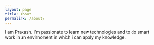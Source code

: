 ```yaml
---
layout: page
title: About
permalink: /about/
---
```

I am Prakash. I'm passionate to learn new technologies and to do smart work in an envirnoment in which i can apply my knowledge.  
 
